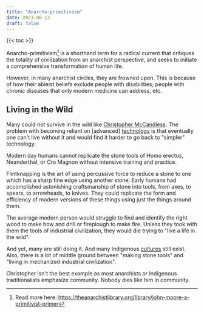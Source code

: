 ```yaml
---
title: "Anarcho-primitivism"
date: 2023-06-13
draft: false
---
```


{{< toc >}}

Anarcho-primitivism[^tal-prim] is a shorthand term for a radical current
that critiques the totality of civilization from an anarchist
perspective, and seeks to initiate a comprehensive transformation of
human life.

[^tal-prim]: Read more here: https://theanarchistlibrary.org/library/john-moore-a-primitivist-primer

However, in many anarchist circles, they are frowned upon.
This is because of how their ableist beliefs exclude people with disabilities;
people with chronic diseases that only modern medicine can address, etc.

## Living in the Wild

Many could not survive in the wild like [Christopher McCandless](https://en.wikipedia.org/wiki/Chris_McCandless).
The problem with becoming reliant on [advanced] [technology](/technology) is
that eventually one can't live without it and would find it harder to go back to
"simpler" technology.

Modern day humans cannot replicate the stone tools of Homo erectus,
Neanderthal, or Cro Magnon without intensive training and
practice.

Flintknapping is the art of using percussive force to reduce a stone to
one which has a sharp fine edge using another stone.  Early humans had
accomplished astonishing craftsmanship of stone into tools, from axes,
to spears, to arrowheads, to knives. They could replicate the form and
efficiency of modern versions of these things using just the things
around them.

The average modern person would struggle to find and identify the
right wood to make bow and drill or fireplough to make fire.
Unless they took with them the tools of industrial civilization,
they would die trying to "live a life in the wild".

And yet, many are still doing it. And many Indigenous [cultures](/culture) still
exist. Also, there is a lot of middle ground between "making stone
tools" and "living in mechanized industrial civilization".

Christopher isn't the best example as most anarchists or Indigenous
traditionalists emphasize community. Nobody dies like him in community.
